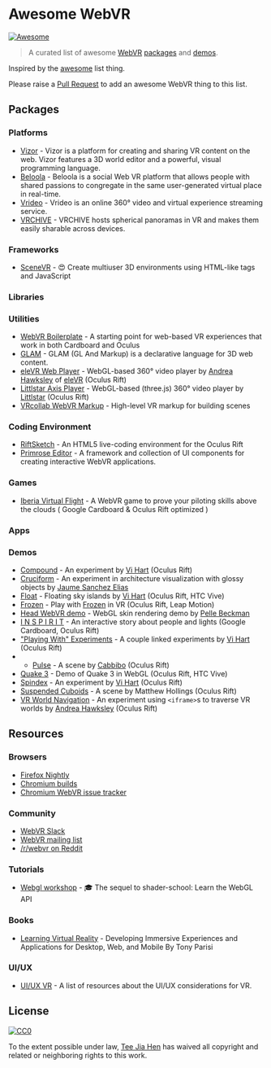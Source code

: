 # Awesome WebVR

[![Awesome](https://cdn.rawgit.com/sindresorhus/awesome/d7305f38d29fed78fa85652e3a63e154dd8e8829/media/badge.svg)](https://github.com/sindresorhus/awesome)


> A curated list of awesome [WebVR](http://webvr.info/) [packages](#packages) and [demos](#demos).

Inspired by the [awesome](https://github.com/sindresorhus/awesome) list thing.

Please raise a [Pull Request](https://github.com/wizztjh/awesome-webvr/pulls) to add an awesome WebVR thing to this list.

## Packages

### Platforms

- [Vizor](http://vizor.io/) - Vizor is a platform for creating and sharing VR content on the web. Vizor features a 3D world editor and a powerful, visual programming language.
- [Beloola](http://www.beloola.com/) - Beloola is a social Web VR platform that allows people with shared passions to congregate in the same user-generated virtual place in real-time.
- [Vrideo](https://www.vrideo.com/) - Vrideo is an online 360° video and virtual experience streaming service.
- [VRCHIVE](http://alpha.vrchive.com/) - VRCHIVE hosts spherical panoramas in VR and makes them easily sharable across devices.

### Frameworks

- [SceneVR](https://github.com/scenevr/server) - :heart_eyes: Create multiuser 3D environments using HTML-like tags and JavaScript

### Libraries

### Utilities

- [WebVR Boilerplate](https://github.com/borismus/webvr-boilerplate) - A starting point for web-based VR experiences that work in both Cardboard and Oculus
- [GLAM](http://tparisi.github.io/glam/) - GLAM (GL And Markup) is a declarative language for 3D web content.
- [eleVR Web Player](https://github.com/hawksley/eleVR-Web-Player) - WebGL-based 360° video player by [Andrea Hawksley](https://twitter.com/AndreaHawksley) of [eleVR](http://elevr.com/) (Oculus Rift)
- [Littlstar Axis Player](https://github.com/littlstar/axis) - WebGL-based (three.js) 360° video player by [Littlstar](http://littlstar.com/) (Oculus Rift)
- [VRcollab WebVR Markup](https://github.com/vr-collab/webvr-markup) - High-level VR markup for building scenes

### Coding Environment
- [RiftSketch](https://github.com/brianpeiris/RiftSketch) - An HTML5 live-coding environment for the Oculus Rift
- [Primrose Editor](https://github.com/capnmidnight/Primrose) - A framework and collection of UI components for creating interactive WebVR applications.

### Games

- [Iberia Virtual Flight](http://virtualflight.iberia.com) - A WebVR game to prove your piloting skills above the clouds ( Google Cardboard & Oculus Rift optimized )

### Apps

### Demos

- [Compound](http://vihart.github.io/webVR-playing-with/compound) - An experiment by [Vi Hart](https://twitter.com/vihartvihart/) (Oculus Rift)
- [Cruciform](https://www.clicktorelease.com/code/cruciform/) - An experiment in architecture visualization with glossy objects by [Jaume Sanchez Elias](https://twitter.com/thespite)
- [Float](http://vihart.github.io/float/) - Floating sky islands by [Vi Hart](https://twitter.com/vihartvihart/) (Oculus Rift, HTC Vive)
- [Frozen](http://unboring.net/lab/beFrozen/) - Play with [Frozen](http://www.imdb.com/title/tt2294629/) in VR (Oculus Rift, Leap Motion)
- [Head WebVR demo](https://cdn.rawgit.com/pbeck/head-webvr/master/index.html) - WebGL skin rendering demo by [Pelle Beckman](https://twitter.com/pbeck)
- [I N S P I R I T](http://inspirit.unboring.net) - An interactive story about people and lights (Google Cardboard, Oculus Rift)
- ["Playing With" Experiments](http://vihart.github.io/webVR-playing-with/) - A couple linked experiments by [Vi Hart](https://twitter.com/vihartvihart/) (Oculus Rift)
- - [Pulse](http://cabbi.bo/pulse/#VR) - A scene by [Cabbibo](https://twitter.com/cabbibo/) (Oculus Rift)
- [Quake 3](http://media.tojicode.com/q3bsp/) - Demo of Quake 3 in WebGL (Oculus Rift, HTC Vive)
- [Spindex](http://vihart.github.io/webVR-playing-with/spindex) - An experiment by [Vi Hart](https://twitter.com/vihartvihart/) (Oculus Rift)
- [Suspended Cuboids](https://webvr-experiments.herokuapp.com/suspended-cuboids.html) - A scene by Matthew Hollings (Oculus Rift)
- [VR World Navigation](http://hawksley.github.io/VR-World-Nav/) - An experiment using `<iframe>`s to traverse VR worlds by [Andrea Hawksley](https://twitter.com/AndreaHawksley) (Oculus Rift)

## Resources

### Browsers
- [Firefox Nightly](http://mozvr.com/downloads/)
- [Chromium builds](https://drive.google.com/folderview?id=0BzudLt22BqGRbW9WTHMtOWMzNjQ#list)
- [Chromium WebVR issue tracker](https://github.com/toji/chrome-webvr-issues/issues)

### Community
- [WebVR Slack](https://webvr-slack.herokuapp.com)
- [WebVR mailing list](https://mail.mozilla.org/listinfo/web-vr-discuss)
- [/r/webvr on Reddit](https://www.reddit.com/r/webvr)

### Tutorials
- [Webgl workshop](https://github.com/stackgl/webgl-workshop) - :mortar_board: The sequel to shader-school: Learn the WebGL API

### Books
- [Learning Virtual Reality](http://shop.oreilly.com/product/0636920038467.do) - Developing Immersive Experiences and Applications for Desktop, Web, and Mobile By Tony Parisi

### UI/UX
- [UI/UX VR](https://github.com/omgmog/ui-ux-vr) - A list of resources about the UI/UX considerations for VR.

## License

[![CC0](https://i.creativecommons.org/p/zero/1.0/88x31.png)](https://creativecommons.org/publicdomain/zero/1.0/)

To the extent possible under law, [Tee Jia Hen](http://twitter/wizztjh) has waived all copyright and related or neighboring rights to this work.
